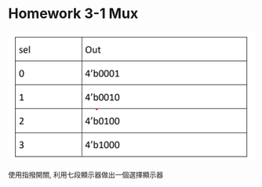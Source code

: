 # Homework 3-1 Mux

![image](https://github.com/frankxaio/Seminar/blob/67e5c2ba65a2100c70cce5ea95e4ac774297b362/%E5%A4%A7%E4%BA%8C%E5%B0%88%E9%A1%8C/Lab/Homework%203-1/image.png)

使用指撥開關, 利用七段顯示器做出一個選擇顯示器

